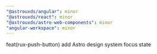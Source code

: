 ```yaml
---
"@astrouxds/angular": minor
"@astrouxds/react": minor
"@astrouxds/astro-web-components": minor
"angular-workspace": minor
---
```


feat(rux-push-button) add Astro design system focus state
